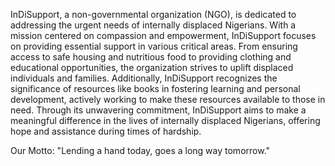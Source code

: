 InDiSupport, a non-governmental organization (NGO), is dedicated to addressing the urgent needs of internally displaced Nigerians. With a mission centered on compassion and empowerment, InDiSupport focuses on providing essential support in various critical areas. From ensuring access to safe housing and nutritious food to providing clothing and educational opportunities, the organization strives to uplift displaced individuals and families. Additionally, InDiSupport recognizes the significance of resources like books in fostering learning and personal development, actively working to make these resources available to those in need. Through its unwavering commitment, InDiSupport aims to make a meaningful difference in the lives of internally displaced Nigerians, offering hope and assistance during times of hardship.

Our Motto: "Lending a hand today, goes a long way tomorrow."
